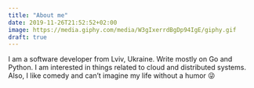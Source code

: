 ```yaml
---
title: "About me"
date: 2019-11-26T21:52:52+02:00
image: https://media.giphy.com/media/W3gIxerrdBgDp94IgE/giphy.gif
draft: true
---
```


I am a software developer from Lviv, Ukraine. Write mostly on Go and Python. I am interested in things related to cloud and distributed systems. Also, I like comedy and can’t imagine my life without a humor 😜  
